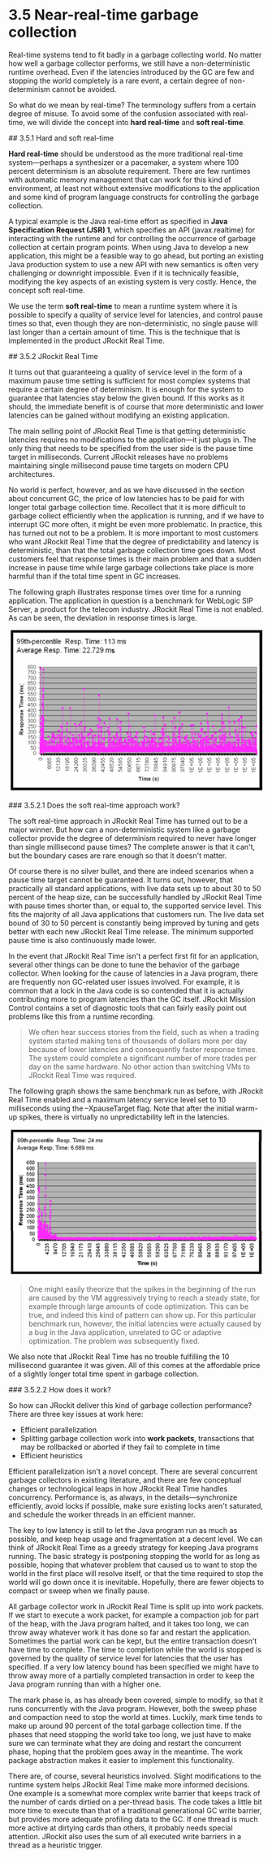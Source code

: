 # 3.5 Near-real-time garbage collection

Real-time systems tend to fit badly in a garbage collecting world. No matter how well a garbage collector performs, we still have a non-deterministic runtime overhead. Even if the latencies introduced by the GC are few and stopping the world completely is a rare event, a certain degree of non-determinism cannot be avoided.

So what do we mean by real-time? The terminology suffers from a certain degree of misuse. To avoid some of the confusion associated with real-time, we will divide the concept into **hard real-time** and **soft real-time**.

<a name="3.5.1" />
## 3.5.1 Hard and soft real-time

**Hard real-time** should be understood as the more traditional real-time system—perhaps a synthesizer or a pacemaker, a system where 100 percent determinism is an absolute requirement. There are few runtimes with automatic memory management that can work for this kind of environment, at least not without extensive modifications to the application and some kind of program language constructs for controlling the garbage collection.

A typical example is the Java real-time effort as specified in **Java Specification Request (JSR) 1**, which specifies an API (javax.realtime) for interacting with the runtime and for controlling the occurrence of garbage collection at certain program points. When using Java to develop a new application, this might be a feasible way to go ahead, but porting an existing Java production system to use a new API with new semantics is often very challenging or downright impossible. Even if it is technically feasible, modifying the key aspects of an existing system is very costly. Hence, the concept soft real-time.

We use the term **soft real-time** to mean a runtime system where it is possible to specify a quality of service level for latencies, and control pause times so that, even though they are non-deterministic, no single pause will last longer than a certain amount of time. This is the technique that is implemented in the product JRockit Real Time.

<a name="3.5.2" />
## 3.5.2 JRockit Real Time

It turns out that guaranteeing a quality of service level in the form of a maximum pause time setting is sufficient for most complex systems that require a certain degree of determinism. It is enough for the system to guarantee that latencies stay below the given bound. If this works as it should, the immediate benefit is of course that more deterministic and lower latencies can be gained without modifying an existing application.

The main selling point of JRockit Real Time is that getting deterministic latencies requires no modifications to the application—it just plugs in. The only thing that needs to be specified from the user side is the pause time target in milliseconds. Current JRockit releases have no problems maintaining single millisecond pause time targets on modern CPU architectures.

No world is perfect, however, and as we have discussed in the section about concurrent GC, the price of low latencies has to be paid for with longer total garbage collection time. Recollect that it is more difficult to garbage collect efficiently when the application is running, and if we have to interrupt GC more often, it might be even more problematic. In practice, this has turned out not to be a problem. It is more important to most customers who want JRockit Real Time that the degree of predictability and latency is deterministic, than that the total garbage collection time goes down. Most customers feel that response times is their main problem and that a sudden increase in pause time while large garbage collections take place is more harmful than if the total time spent in GC increases.

The following graph illustrates response times over time for a running application. The application in question is a benchmark for WebLogic SIP Server, a product for the telecom industry. JRockit Real Time is not enabled. As can be seen, the deviation in response times is large.

![Figure 3-12 "JRockit Real Time"][1]

<a name="3.5.2.1" />
### 3.5.2.1 Does the soft real-time approach work?

The soft real-time approach in JRockit Real Time has turned out to be a major winner. But how can a non-deterministic system like a garbage collector provide the degree of determinism required to never have longer than single millisecond pause times? The complete answer is that it can't, but the boundary cases are rare enough so that it doesn't matter.

Of course there is no silver bullet, and there are indeed scenarios when a pause time target cannot be guaranteed. It turns out, however, that practically all standard applications, with live data sets up to about 30 to 50 percent of the heap size, can be successfully handled by JRockit Real Time with pause times shorter than, or equal to, the supported service level. This fits the majority of all Java applications that customers run. The live data set bound of 30 to 50 percent is constantly being improved by tuning and gets better with each new JRockit Real Time release. The minimum supported pause time is also continuously made lower.

In the event that JRockit Real Time isn't a perfect first fit for an application, several other things can be done to tune the behavior of the garbage collector. When looking for the cause of latencies in a Java program, there are frequently non GC-related user issues involved. For example, it is common that a lock in the Java code is so contended that it is actually contributing more to program latencies than the GC itself. JRockit Mission Control contains a set of diagnostic tools that can fairly easily point out problems like this from a runtime recording.

>We often hear success stories from the field, such as when a trading system started making tens of thousands of dollars more per day because of lower latencies and consequently faster response times. The system could complete a significant number of more trades per day on the same hardware. No other action than switching VMs to JRockit Real Time was required.

The following graph shows the same benchmark run as before, with JRockit Real Time enabled and a maximum latency service level set to 10 milliseconds using the –XpauseTarget flag. Note that after the initial warm-up spikes, there is virtually no unpredictability left in the latencies.

![Figure 3-13][2]

>One might easily theorize that the spikes in the beginning of the run are caused by the VM aggressively trying to reach a steady state, for example through large amounts of code optimization. This can be true, and indeed this kind of pattern can show up. For this particular benchmark run, however, the initial latencies were actually caused by a bug in the Java application, unrelated to GC or adaptive optimization. The problem was subsequently fixed.

We also note that JRockit Real Time has no trouble fulfilling the 10 millisecond guarantee it was given. All of this comes at the affordable price of a slightly longer total time spent in garbage collection.

<a name="3.5.2.2" />
### 3.5.2.2 How does it work?

So how can JRockit deliver this kind of garbage collection performance? There are three key issues at work here:

* Efficient parallelization
* Splitting garbage collection work into **work packets**, transactions that may be rollbacked or aborted if they fail to complete in time
* Efficient heuristics

Efficient parallelization isn't a novel concept. There are several concurrent garbage collectors in existing literature, and there are few conceptual changes or technological leaps in how JRockit Real Time handles concurrency. Performance is, as always, in the details—synchronize efficiently, avoid locks if possible, make sure existing locks aren't saturated, and schedule the worker threads in an efficient manner.

The key to low latency is still to let the Java program run as much as possible, and keep heap usage and fragmentation at a decent level. We can think of JRockit Real Time as a greedy strategy for keeping Java programs running. The basic strategy is postponing stopping the world for as long as possible, hoping that whatever problem that caused us to want to stop the world in the first place will resolve itself, or that the time required to stop the world will go down once it is inevitable. Hopefully, there are fewer objects to compact or sweep when we finally pause.

All garbage collector work in JRockit Real Time is split up into work packets. If we start to execute a work packet, for example a compaction job for part of the heap, with the Java program halted, and it takes too long, we can throw away whatever work it has done so far and restart the application. Sometimes the partial work can be kept, but the entire transaction doesn't have time to complete. The time to completion while the world is stopped is governed by the quality of service level for latencies that the user has specified. If a very low latency bound has been specified we might have to throw away more of a partially completed transaction in order to keep the Java program running than with a higher one.

The mark phase is, as has already been covered, simple to modify, so that it runs concurrently with the Java program. However, both the sweep phase and compaction need to stop the world at times. Luckily, mark time tends to make up around 90 percent of the total garbage collection time. If the phases that need stopping the world take too long, we just have to make sure we can terminate what they are doing and restart the concurrent phase, hoping that the problem goes away in the meantime. The work package abstraction makes it easier to implement this functionality.

There are, of course, several heuristics involved. Slight modifications to the runtime system helps JRockit Real Time make more informed decisions. One example is a somewhat more complex write barrier that keeps track of the number of cards dirtied on a per-thread basis. The code takes a little bit more time to execute than that of a traditional generational GC write barrier, but provides more adequate profiling data to the GC. If one thread is much more active at dirtying cards than others, it probably needs special attention. JRockit also uses the sum of all executed write barriers in a thread as a heuristic trigger.








[1]:    ../images/3-12.jpg
[2]:    ../images/3-13.jpg
